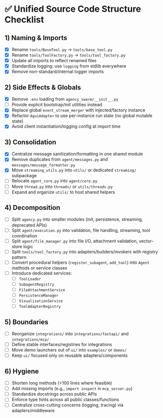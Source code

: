 # ✅ Unified Source Code Structure Checklist

## 1) Naming & Imports
- [x] Rename `tools/BaseTool.py` → `tools/base_tool.py`
- [x] Rename `tools/ToolFactory.py` → `tools/tool_factory.py`
- [x] Update all imports to reflect renamed files
- [x] Standardize logging: use `logging` from stdlib everywhere
- [x] Remove non-standard/internal logger imports

## 2) Side Effects & Globals
- [x] Remove `.env` loading from `agency_swarm/__init__.py`
- [ ] Provide explicit bootstrap/init utilities instead
- [x] Replace global `event_stream_merger` with injected/factory instance
- [x] Refactor `AguiAdapter` to use per-instance run state (no global mutable state)
- [x] Avoid client instantiation/logging config at import time

## 3) Consolidation
- [x] Centralize message sanitization/formatting in one shared module
- [x] Remove duplicates from `agent/messages.py` and `messages/message_formatter.py`
- [x] Move `streaming_utils.py` into `utils/` or dedicated `streaming/` subpackage
- [ ] Relocate `agent_core.py` into `agent/core.py`
- [ ] Move `thread.py` into `threads/` or `utils/threads.py`
- [ ] Expand and organize `utils/` to host shared helpers

## 4) Decomposition
- [ ] Split `agency.py` into smaller modules (init, persistence, streaming, deprecated APIs)
- [ ] Split `agent/execution.py` into validation, file handling, streaming, tool coordination
- [ ] Split `agent/file_manager.py` into file I/O, attachment validation, vector-store logic
- [ ] Split `tools/tool_factory.py` into adapters/builders/invokers with registry pattern
- [ ] Convert procedural helpers (`register_subagent`, `add_tool`) into `Agent` methods or service classes
- [ ] Introduce dedicated services:
  - [ ] `ToolLoader`
  - [ ] `SubagentRegistry`
  - [ ] `FileAttachmentService`
  - [ ] `PersistenceManager`
  - [ ] `VisualizationService`
  - [ ] `ToolAdapterRegistry`

## 5) Boundaries
- [ ] Reorganize `integrations/` into `integrations/fastapi/` and `integrations/mcp/`
- [ ] Define stable interfaces/registries for integrations
- [ ] Move demo launchers out of `ui/` into `examples/` or `demos/`
- [ ] Keep `ui/` focused only on reusable adapters/components

## 6) Hygiene
- [ ] Shorten long methods (<100 lines where feasible)
- [ ] Add missing imports (e.g., `import inspect` in `mcp_server.py`)
- [ ] Standardize docstrings across public APIs
- [ ] Enforce type hints across all public classes/functions
- [ ] Centralize cross-cutting concerns (logging, tracing) via adapters/middleware
